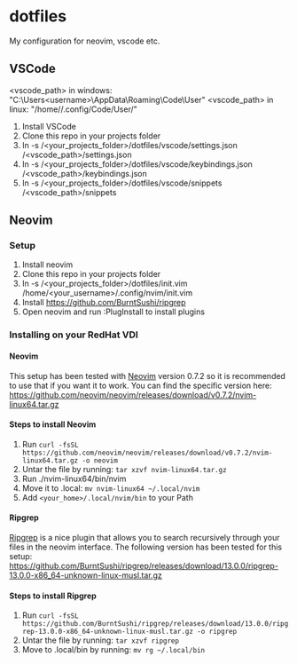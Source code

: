 # dotfiles

My configuration for neovim, vscode etc.

## VSCode

<vscode_path> in windows: "C:\Users\<username>\AppData\Roaming\Code\User\"
<vscode_path> in linux: "/home/<username>/.config/Code/User/"

1. Install VSCode
2. Clone this repo in your projects folder
3. ln -s /<your_projects_folder>/dotfiles/vscode/settings.json /<vscode_path>/settings.json
4. ln -s /<your_projects_folder>/dotfiles/vscode/keybindings.json /<vscode_path>/keybindings.json
5. ln -s /<your_projects_folder>/dotfiles/vscode/snippets /<vscode_path>/snippets

## Neovim

### Setup

1. Install neovim
2. Clone this repo in your projects folder
3. ln -s /<your_projects_folder>/dotfiles/init.vim /home/<your_username>/.config/nvim/init.vim
4. Install https://github.com/BurntSushi/ripgrep
5. Open neovim and run :PlugInstall to install plugins

### Installing on your RedHat VDI
#### Neovim
This setup has been tested with [Neovim](https://github.com/neovim/neovim) version 0.7.2 so it is recommended to use that if you want it to work.
You can find the specific version here:
https://github.com/neovim/neovim/releases/download/v0.7.2/nvim-linux64.tar.gz

#### Steps to install Neovim
1. Run ```curl -fsSL https://github.com/neovim/neovim/releases/download/v0.7.2/nvim-linux64.tar.gz -o neovim```
2. Untar the file by running: ```tar xzvf nvim-linux64.tar.gz```
3. Run ./nvim-linux64/bin/nvim
4. Move it to .local: ```mv nvim-linux64 ~/.local/nvim```
5. Add ```<your_home>/.local/nvim/bin``` to your Path

#### Ripgrep
[Ripgrep](https://github.com/BurntSushi/ripgrep) is a nice plugin that allows you to search recursively through your files in the neovim interface.
The following version has been tested for this setup:
https://github.com/BurntSushi/ripgrep/releases/download/13.0.0/ripgrep-13.0.0-x86_64-unknown-linux-musl.tar.gz

#### Steps to install Ripgrep
1. Run ```curl -fsSL https://github.com/BurntSushi/ripgrep/releases/download/13.0.0/ripgrep-13.0.0-x86_64-unknown-linux-musl.tar.gz -o ripgrep```
2. Untar the file by running: ```tar xzvf ripgrep```
3. Move to .local/bin by running: ```mv rg ~/.local/bin```
